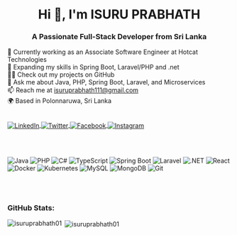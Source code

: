 <h1 align="center">Hi 👋, I'm ISURU PRABHATH</h1> <h3 align="center">A Passionate Full-Stack Developer from Sri Lanka</h3>


🔭 Currently working as an Associate Software Engineer at Hotcat Technologies
<br/>
🌱 Expanding my skills in Spring Boot, Laravel/PHP and .net 
<br/>
👨‍💻 Check out my projects on GitHub
<br/>
💬 Ask me about Java, PHP, Spring Boot, Laravel, and Microservices
<br/>
📫 Reach me at isuruprabhath111@gmail.com
<br/>
🌍 Based in Polonnaruwa, Sri Lanka
<br/>
<br/>
<p align="left"> <a href="https://linkedin.com/in/isuru-prabhath" target="blank"> <img align="center" src="https://img.shields.io/badge/LinkedIn-%230077B5.svg?style=for-the-badge&logo=linkedin&logoColor=white" alt="LinkedIn" /> </a> <a href="https://twitter.com/@izu_prb" target="blank"> <img align="center" src="https://img.shields.io/badge/Twitter-%231DA1F2.svg?style=for-the-badge&logo=twitter&logoColor=white" alt="Twitter" /> </a> <a href="https://fb.com/isuru.prabhath.735" target="blank"> <img align="center" src="https://img.shields.io/badge/Facebook-%231877F2.svg?style=for-the-badge&logo=facebook&logoColor=white" alt="Facebook" /> </a> <a href="https://instagram.com/isu_ru_prabhath" target="blank"> <img align="center" src="https://img.shields.io/badge/Instagram-%23E4405F.svg?style=for-the-badge&logo=instagram&logoColor=white" alt="Instagram" /> </a> </p>
<br/>
<br/>
<p align="left"> <img src="https://img.shields.io/badge/Java-%23007396.svg?style=for-the-badge&logo=java&logoColor=white" alt="Java" /> <img src="https://img.shields.io/badge/PHP-%23777BB4.svg?style=for-the-badge&logo=php&logoColor=white" alt="PHP" /> <img src="https://img.shields.io/badge/C%23-%23239120.svg?style=for-the-badge&logo=c-sharp&logoColor=white" alt="C#" /> <img src="https://img.shields.io/badge/TypeScript-%23007ACC.svg?style=for-the-badge&logo=typescript&logoColor=white" alt="TypeScript" /> <img src="https://img.shields.io/badge/Spring_Boot-%236DB33F.svg?style=for-the-badge&logo=spring&logoColor=white" alt="Spring Boot" /> <img src="https://img.shields.io/badge/Laravel-%23FF2D20.svg?style=for-the-badge&logo=laravel&logoColor=white" alt="Laravel" /> <img src="https://img.shields.io/badge/.NET-%23512BD4.svg?style=for-the-badge&logo=dotnet&logoColor=white" alt=".NET" /> <img src="https://img.shields.io/badge/React-%2361DAFB.svg?style=for-the-badge&logo=react&logoColor=white" alt="React" /> <img src="https://img.shields.io/badge/Docker-%232496ED.svg?style=for-the-badge&logo=docker&logoColor=white" alt="Docker" /> <img src="https://img.shields.io/badge/Kubernetes-%23326CE5.svg?style=for-the-badge&logo=kubernetes&logoColor=white" alt="Kubernetes" /> <img src="https://img.shields.io/badge/MySQL-%234479A1.svg?style=for-the-badge&logo=mysql&logoColor=white" alt="MySQL" /> <img src="https://img.shields.io/badge/MongoDB-%2347A248.svg?style=for-the-badge&logo=mongodb&logoColor=white" alt="MongoDB" /> <img src="https://img.shields.io/badge/Git-%23F05033.svg?style=for-the-badge&logo=git&logoColor=white" alt="Git" /> </p>
<br/>
<br/>
<h3 align="left">GitHub Stats:</h3>
<p><img align="left" src="https://github-readme-stats.vercel.app/api/top-langs?username=isuruprabhath01&show_icons=true&locale=en&layout=compact" alt="isuruprabhath01" /></p>
<p>&nbsp;<img align="center" src="https://github-readme-stats.vercel.app/api?username=isuruprabhath01&show_icons=true&locale=en" alt="isuruprabhath01" /></p>
